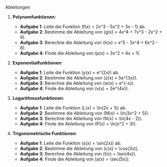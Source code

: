 Ableitungen  


1. **Polynomfunktionen**:
   - **Aufgabe 1**: Leite die Funktion \(f(x) = 2x^3 - 5x^2 + 3x - 1\) ab.
   - **Aufgabe 2**: Bestimme die Ableitung von \(g(x) = 4x^4 + 7x^3 - 2x^2 + 9\).
   - **Aufgabe 3**: Berechne die Ableitung von \(h(x) = x^5 - 3x^4 + 6x^2 - 8\).
   - **Aufgabe 4**: Finde die Ableitung von \(p(x) = 3x^2 + 4x + 1\).

2. **Exponentialfunktionen**:
   - **Aufgabe 1**: Leite die Funktion \(y(x) = e^{2x}\) ab.
   - **Aufgabe 2**: Bestimme die Ableitung von \(z(x) = 5e^{3x}\).
   - **Aufgabe 3**: Berechne die Ableitung von \(w(x) = e^{-x}\).
   - **Aufgabe 4**: Finde die Ableitung von \(v(x) = 2e^{4x}\).

3. **Logarithmusfunktionen**:
   - **Aufgabe 1**: Leite die Funktion \(L(x) = \ln(2x + 1)\) ab.
   - **Aufgabe 2**: Bestimme die Ableitung von \(M(x) = \ln(3x^2 + 5)\).
   - **Aufgabe 3**: Berechne die Ableitung von \(N(x) = \ln(4x - 2)\).
   - **Aufgabe 4**: Finde die Ableitung von \(P(x) = \ln(x^2 + 3)\).

4. **Trigonometrische Funktionen**:
   - **Aufgabe 1**: Leite die Funktion \(s(x) = \sin(2x)\) ab.
   - **Aufgabe 2**: Bestimme die Ableitung von \(c(x) = \cos(3x)\).
   - **Aufgabe 3**: Berechne die Ableitung von \(t(x) = \tan(4x)\).
   - **Aufgabe 4**: Finde die Ableitung von \(a(x) = \sec(5x)\).
  
   
